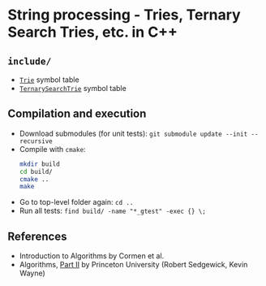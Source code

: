 # String processing - Tries, Ternary Search Tries, etc. in C++

## `include/`
- [`Trie`](https://en.wikipedia.org/wiki/Trie) symbol table
- [`TernarySearchTrie`](https://en.wikipedia.org/wiki/Ternary_search_tree) symbol table

## Compilation and execution
- Download submodules (for unit tests): `git submodule update --init --recursive`
- Compile with `cmake`:
  ```bash
  mkdir build
  cd build/
  cmake ..
  make
  ```
- Go to top-level folder again: `cd ..`
- Run all tests: `find build/ -name "*_gtest" -exec {} \;`

## References
- Introduction to Algorithms by Cormen et al.
- Algorithms, [Part II](https://www.coursera.org/learn/algorithms-part2/home/welcome) by Princeton University (Robert Sedgewick, Kevin Wayne)